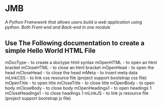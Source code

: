 # JMB
 ###### A Python Framework that allows users build a web application using python. Both Front-end and Back-end in one module

## Use The Following documentation to create a simple Hello World HTML File

mDocType - to create a doctype html syntax
mOpenHTML - to open an html bracket 
mCloseHTML - to close an html bracket 
mOpenHead - to open the head
mCloseHead - to close the head 
mMeta - to insert meta data 
mLinkCSS - to link css resource file (project support bootstrap css file)
mOpenTitle - to open title
mCloseTitle - to close title
mOpenBody - to open body
mCloseBody - to close body
mOpenHeadings1 - to open headings 1
mCloseHeadings1 - to close headings 1
mLinkJS - to link js resource file (project support bootstrap js file)

